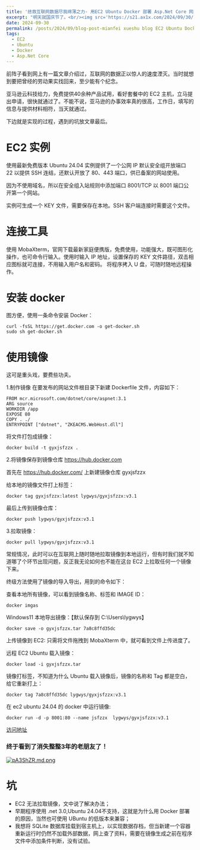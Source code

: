 ```yaml
---
title: '拯救互联网数据尽我绵薄之力- 用EC2 Ubuntu Docker 部署 Asp.Net Core 网站'
excerpt: "明天就国庆节了。<br/><img src='https://s21.ax1x.com/2024/09/30/pA3ShZR.md.png'>"
date: 2024-09-30
permalink: /posts/2024/09/blog-post-mianfei xueshu blog EC2 Ubuntu Docker/
tags:
  - EC2
  - Ubuntu
  - Docker
  - Asp.Net Core
---
```



前阵子看到网上有一篇文章介绍过，互联网的数据正以惊人的速度湮灭。当时就想到要把曾经的劳动果实找回来，至少能有个纪念。

亚马逊云科技给力，免费提供40余种产品试用，看好套餐中的 EC2 主机，立马提出申请，很快就通过了。不能不说，亚马逊的办事效率真的很高，工作日，填写的信息与提供材料相符，当天就通过。

下边就是实现的过程，遇到的坑放文章最后。



EC2 实例
======
使用最新免费版本 Ubuntu 24.04
实例提供了一个公网 IP
默认安全组开放端口 22 以提供 SSH 连结，还默认开放了 80、443 端口，供已备案的网站使用。

因为不使用域名，所以在安全组入站规则中添加端口 8001/TCP 以 8001 端口公开第一个网站。

实例可生成一个 KEY 文件，需要保存在本地。SSH 客户端连接时需要这个文件。


连接工具
======
使用 MobaXterm，官网下载最新家庭便携版，免费使用，功能强大，既可图形化操作，也可命令行输入。使用时输入 IP 地址，设置保存的 KEY 文件路径，双击相应图标就可连接，不用输入用户名和密码。
将程序拷入 U 盘，可随时随地远程操作。


安装 docker
======
图方便，使用一条命令安装 Docker：

``````
curl -fsSL https://get.docker.com -o get-docker.sh
sudo sh get-docker.sh
````````````

使用镜像
======
这可是重头戏，要费些功夫。


1.制作镜像
在要发布的网站文件根目录下新建 Dockerfile 文件，内容如下：

``````
FROM mcr.microsoft.com/dotnet/core/aspnet:3.1
ARG source
WORKDIR /app
EXPOSE 80
COPY . ./
ENTRYPOINT ["dotnet", "ZKEACMS.WebHost.dll"]
``````

将文件打包成镜像：

``````
docker build -t gyxjsfzzx .
``````

2.将镜像保存到镜像仓库 https://hub.docker.com

首先在 https://hub.docker.com/ 上新建镜像仓库 gyxjsfzzx

给本地的镜像文件打上标签：

``````
docker tag gyxjsfzzx:latest lygwys/gyxjsfzzx:v3.1
````````

最后上传到镜像仓库：

``````
docker push lygwys/gyxjsfzzx:v3.1
``````


3.拉取镜像：

``````
docker pull lygwys/gyxjsfzzx:v3.1
``````

常规情况，此时可以在互联网上随时随地拉取镜像到本地运行，但有时我们就不知道哪了个环节出现问题，反正我无论如何也不能在这台 EC2 上拉取任何一个镜像下来。

终级方法使用了镜像的导入导出，用到的命令如下：

查看本地所有镜像，可以看到镜像名称、标签和 IMAGE ID：

``````
docker imgas
``````

Windows11 本地导出镜像：【默认保存到 C:\Users\lygwys】

``````
docker save -o gyxjsfzzx.tar 7a8c8ffd35dc
``````

上传镜像到 EC2:
只需将文件拖拽到 MobaXterm 中，就可看到文件上传进度了。

远程 EC2 Ubuntu 载入镜像：

``````
docker load -i gyxjsfzzx.tar
``````

镜像打标签，不知道为什么 Ubuntu 载入镜像后，镜像的名称和 Tag 都是空白，给它重新打上：

``````
docker tag 7a8c8ffd35dc lygwys/gyxjsfzzx:v3.1
``````

在 ec2 ubuntu 24.04 的 docker 中运行镜像:

``````
docker run -d -p 8001:80 --name jsfzzx  lygwys/gyxjsfzzx:v3.1
``````


[访问地址](http://161.189.160.180:8001)

### 终于看到了消失整整3年的老朋友了！

[![pA3ShZR.md.png](https://s21.ax1x.com/2024/09/30/pA3ShZR.md.png)](https://imgse.com/i/pA3ShZR)


坑
======
* EC2 无法拉取镜像，文中说了解决办法；
* 早期程序使用 .net 3.0,Ubuntu 24.04不支持，这就是为什么用 Docker 部署的原因，当然也可使用 UBuntu 的低版本来兼容；
* 我想将 SQLite 数据库挂载到宿主机上，以实现数据存档，但当新建一个容器重新运行时仍然不加载外部数据，网上查了资料，需要在镜像生成之前在程序文件中添加条件判断，没有试验。